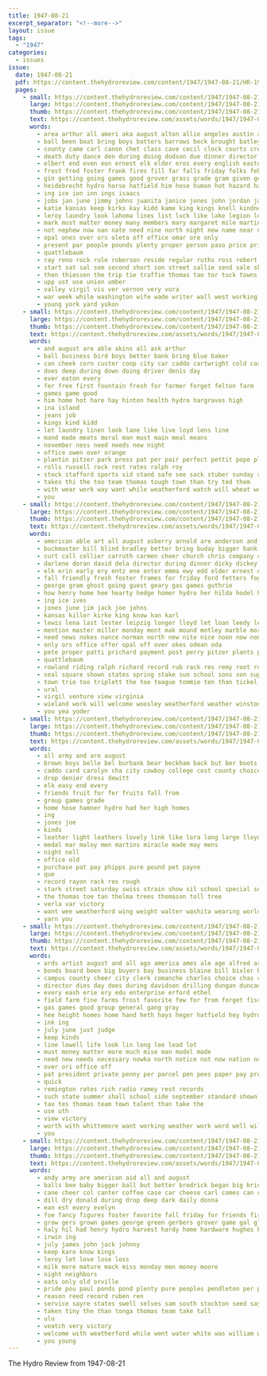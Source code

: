 ```yaml
---
title: 1947-08-21
excerpt_separator: "<!--more-->"
layout: issue
tags:
  - "1947"
categories:
  - issues
issue:
  date: 1947-08-21
  pdf: https://content.thehydroreview.com/content/1947/1947-08-21/HR-1947-08-21.pdf
  pages:
    - small: https://content.thehydroreview.com/content/1947/1947-08-21/small/HR-1947-08-21-01.jpg
      large: https://content.thehydroreview.com/content/1947/1947-08-21/large/HR-1947-08-21-01.jpg
      thumb: https://content.thehydroreview.com/content/1947/1947-08-21/thumbnails/HR-1947-08-21-01.jpg
      text: https://content.thehydroreview.com/assets/words/1947/1947-08-21/HR-1947-08-21-01.txt
      words:
        - area arthur all ameri aka august alton allie angeles austin america aug age aid able ary ann are and ach acher artist
        - ball been boat bring boys batters barrows beck brought batley bickell big binger barbara blaine burns bert branch bucklin back buckmaster bus belle banks black burn but board both blind birth bost baby bracket books band bride begin born body
        - county came carl canon chet class cave cecil clock courts crews child chas charles college come count clovis city caddo cash cisco carnegie carn cal common case council care chance coach colorado curtiss certain coffee custer condi counter can cedar colony clyde carter carruth cannon clinton cat commer
        - death duty dance den during doing dodson due dinner director donald dents dakota derryberry doling dickey day days david dunithan done down daughter dagle davis date
        - elbert end even eon ernest elk elder eros every english eastern ent emil early
        - frost fred foster frank fires fill far falls friday folks fehr fair furnish for forrest full flag free first face few fire from former fare frances
        - gin getting going games good grover grass grade gram given general game geary gregg guy grounds givens
        - heidebrecht hydro horse hatfield him hose human hot hazard hard hide harmony holl half honor had hardware hargraves hansen hayden hamons henderson hume heger hollingsworth harry has hee honey home her house hinton hurling hurler halls held handy hollis high happy
        - ing ice ion inn ings isaacs
        - jobs jan june jimmy johns juanita janice jones john jordan jacob junior jim
        - katie kansas keep kirks kay kidd kame king kings knell kindness
        - leroy laundry look lahoma lines list luck like lake legion learn latter leap lucille linda less last labor lack longer len lewis lox los lemmon lucile live
        - mark must matter money many members mary margaret mile martin mail miss main mada mattie mond morning medley man men most more music male march mer mens may mexico milk
        - not nephew now nan nate need nine north night new name near never neck noel news
        - opal ones over ors oleta off office omar ore only
        - present par people pounds plenty proper person paso price pride pie per past powell public proven parent pro plan pick persons point piano part pauls pass
        - quattlebaum
        - ray reno rock rule roberson reside regular ruths ross robert razer robberson ran roy rail radio room russell russ ringler ruby rhodes rice road
        - start sat sal som second short son street sallie send sale skull sue she sayre sept south smith sun swartzendruber sherman show shows saw signs seven said southern shoe see sons salt side september student special store saturday signe scale sch state seems speech super seats season suzan service stass six sunday scales springs station summer susie states school
        - then thiessen the trip tie traffie thomas tao tor tuck towns teach talent texas ten them toll team town taken turner tears tate tho tape tech truman times take ted teacher tobe than
        - upp ust use union umber
        - valley virgil vis ver vernon very vora
        - war week while washington wife wade writer wall west working woodrow win work way wonders was will weeks wilson well write weatherford windows went wate wash warren washita winston wide water wyatt williams wheat with
        - young york yard yukon
    - small: https://content.thehydroreview.com/content/1947/1947-08-21/small/HR-1947-08-21-02.jpg
      large: https://content.thehydroreview.com/content/1947/1947-08-21/large/HR-1947-08-21-02.jpg
      thumb: https://content.thehydroreview.com/content/1947/1947-08-21/thumbnails/HR-1947-08-21-02.jpg
      text: https://content.thehydroreview.com/assets/words/1947/1947-08-21/HR-1947-08-21-02.txt
      words:
        - and august are able akins all ask arthur
        - ball business bird boys better bank bring blue baker
        - can cheek corn custer coop city car caddo cartwright cold cashier come call copper county course
        - does deep during down doing driver denis day
        - ever eaton every
        - fer free first fountain fresh for farmer forget felton farm
        - games game good
        - him home hot hare hay hinton health hydro hargraves high
        - ina island
        - jeans job
        - kings kind kidd
        - let laundry linen look lane like live loyd lens line
        - mand made meats moral man must main meal means
        - november ness need needs new night
        - office owen over orange
        - plantin pitzer park press pat per pair perfect pettit pope plate pink pickup packard
        - rolls russell rock rest rates ralph roy
        - stock stafford sports sid stand safe see sack stuber sunday summer
        - takes thi the too team thomas tough town than try ted them
        - with wear work way want while weatherford watch will wheat well win welcome willard
        - you
    - small: https://content.thehydroreview.com/content/1947/1947-08-21/small/HR-1947-08-21-03.jpg
      large: https://content.thehydroreview.com/content/1947/1947-08-21/large/HR-1947-08-21-03.jpg
      thumb: https://content.thehydroreview.com/content/1947/1947-08-21/thumbnails/HR-1947-08-21-03.jpg
      text: https://content.thehydroreview.com/assets/words/1947/1947-08-21/HR-1947-08-21-03.txt
      words:
        - american able art all august asberry arnold are anderson and arkansas aug alf area
        - buckmaster bill blind bradley better bring buday bigger bank bob bros brook been ber both branch burns bottom burgman but band buy bull blough
        - curt call collier carruth carmen cheer church chris company carl come city col cattle caddo custer county course claire cold can carry cream cecil chastain chas child caller corner carlton cost carpenter college
        - darlene doran david dela director during dinner dicky dickey delay done drop dean davis days dewey daughters
        - elk erin early ery entz ene enter emma ewy edd elder ernest even every ent eugene earl
        - fall friendly fresh foster frames for friday ford fetters fog farrel first file from famous farm free frank folk fred farra flex full flowers france few
        - george gram ghost going guest geary gas games guthrie
        - how henry home hee hearty hedge homer hydro her hilda hodel horn howe has hula hill host hughes high homa houston harry hedrick
        - ing ice ives
        - jones june jim jack joe johns
        - kansas killer kirke king know kan karl
        - lewis lena last lester leipzig longer lloyd let loan leedy left liv living lavern lights large lege line laundry list liberal
        - mention master miller monday mont mak mound motley marble more may mas missouri many marion made miss music mae mond
        - need news nokes nance norman north new nite nice noon now non night
        - only ors office offer opal off over okes odean oda
        - pete proper patti prichard payment post perry pitzer plants patsy payne park past plan paul per
        - quattlebaum
        - rowland riding ralph richard record rub rack res remy root road rear ruby records row russel roa regis roy relation robbins
        - seal square shown states spring stake sun school sons son supper she sees sid schantz see sunday sister stephen service single sat string sch steel shirl sick student scott street summer sale saturday said special sharon sunda sherry space schools strong study state sell seven
        - town trio too triplett the toe teague tommie ten than tickel ted trip thurs them trucks tong
        - ural
        - virgil venture view virginia
        - wieland work will welcome woosley weatherford weather winston william wish while went williams wilbur watch was wilfred windows with week wendell want wider
        - you yea yoder
    - small: https://content.thehydroreview.com/content/1947/1947-08-21/small/HR-1947-08-21-04.jpg
      large: https://content.thehydroreview.com/content/1947/1947-08-21/large/HR-1947-08-21-04.jpg
      thumb: https://content.thehydroreview.com/content/1947/1947-08-21/thumbnails/HR-1947-08-21-04.jpg
      text: https://content.thehydroreview.com/assets/words/1947/1947-08-21/HR-1947-08-21-04.txt
      words:
        - all army and are august
        - brown boys belle bel burbank bear beckham back but ber boots blaine
        - caddo card carolyn cha city cowboy college cost county choice crosswhite clear clinton
        - drop denier dress dewitt
        - elk easy end every
        - friends fruit for fer fruits fall from
        - group games grade
        - home hose hamner hydro had her high homes
        - ing
        - jones joe
        - kinds
        - leather light leathers lovely link like lora long large lloyd
        - medal mar maloy men martins miracle made may mens
        - night nell
        - office old
        - purchase pat pay phipps pure pound pet payne
        - que
        - record rayon rack res rough
        - stark street saturday swiss strain show sil school special service soles schoo salesman sister start sheer scott shack short strickland
        - the thomas toe tan thelma trees thomason toll tree
        - verla var victory
        - want wee weatherford wing weight walter washita wearing world will war western with wilda wear was
        - yarn you
    - small: https://content.thehydroreview.com/content/1947/1947-08-21/small/HR-1947-08-21-05.jpg
      large: https://content.thehydroreview.com/content/1947/1947-08-21/large/HR-1947-08-21-05.jpg
      thumb: https://content.thehydroreview.com/content/1947/1947-08-21/thumbnails/HR-1947-08-21-05.jpg
      text: https://content.thehydroreview.com/assets/words/1947/1947-08-21/HR-1947-08-21-05.txt
      words:
        - ards artist august and all ago america ames ale age alfred are
        - bonds board been big buyers bay business blaine bill bixler best bet block better bond bell back
        - campus county cheer city clerk comanche charles choice chas caddo claude custer chet cash class cody cation call case clinton come
        - director dies day does during davidson drilling dungan duncan
        - every eash erie ery edu enterprise erford ethel
        - field farm fine farms frost favorite few for from forget fiscal first fees ford fund
        - gas games good group general gang gray
        - hee height homes home hand heth hays heger hatfield hey hydro hon honey helps has
        - ink ing
        - july june just judge
        - keep kinds
        - line lowell life look lin long lee lead lot
        - must money matter more much mise man model made
        - need new needs necessary nowka north notice not now nation norman night
        - over ori office off
        - pat president private penny per parcel pen pees paper pay proper pencil plenty
        - quick
        - remington rates rich radio ramey rest records
        - such state summer shall school side september standard shown stock sal see said surplus service sale show station still
        - tax tes thomas team town talent than take the
        - use uth
        - view victory
        - worth with whittemore want working weather work word well will wilbur water wide weatherford was
        - you
    - small: https://content.thehydroreview.com/content/1947/1947-08-21/small/HR-1947-08-21-06.jpg
      large: https://content.thehydroreview.com/content/1947/1947-08-21/large/HR-1947-08-21-06.jpg
      thumb: https://content.thehydroreview.com/content/1947/1947-08-21/thumbnails/HR-1947-08-21-06.jpg
      text: https://content.thehydroreview.com/assets/words/1947/1947-08-21/HR-1947-08-21-06.txt
      words:
        - andy army are american aid all and august
        - balls bee baby bigger ball but better brodrick began big bring boston box back bacon brent been bessie brown
        - cane cheer col canter coffee case car cheese carl comes can cordell campbell cloninger charles cost come company cole county college caddo
        - dill dry donald during drop deep dark daily donna
        - ean est every evelyn
        - foe fancy figures foster favorite fall friday for friends first fast from fish free full fuller
        - grow gers grown games george green gerbers grover game gal gloria grain good geary glad
        - haly hil had henry hydro harvest hardy home hardware hughes harold herford hazel has howard
        - irwin ing
        - july james john jack johnny
        - keep karo know kings
        - leroy let love lose loss
        - milk more mature mack miss monday men money moore
        - night neighbors
        - oats only old orville
        - pride pou paul ponds pond plenty pure peoples pendleton per pet pest pick pound plan price
        - reason reed record ruben ren
        - service sayre states swell selves sam south stockton seed say shape slow sunday sport score sweeney starts saturday sales soon season see sugar store
        - taken tiny the than tonga thomas team take tall
        - ulu
        - veatch very victory
        - welcome with weatherford while went water white was william will wall way
        - you young
---
```


The Hydro Review from 1947-08-21

<!--more-->

